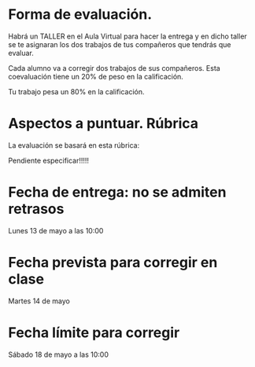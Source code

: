 # Forma de evaluación. 

Habrá un TALLER en el Aula Virtual para hacer la entrega y en dicho taller se te asignaran los dos trabajos de tus compañeros que tendrás que evaluar.

Cada alumno va a corregir dos trabajos de sus compañeros. Esta coevaluación tiene un 20% de peso en la calificación.

Tu trabajo pesa un 80% en la calificación.


# Aspectos a puntuar. Rúbrica

La evaluación se basará en esta rúbrica:

Pendiente especificar!!!!!

# Fecha de entrega: no se admiten retrasos
Lunes 13 de mayo a las 10:00

# Fecha prevista para corregir en clase
Martes 14 de mayo

# Fecha límite para corregir
Sábado 18 de mayo a las 10:00

